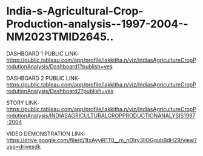 

# India-s-Agricultural-Crop-Production-analysis--1997-2004--NM2023TMID2645..
DASHBOARD 1 PUBLIC LINK-https://public.tableau.com/app/profile/lakkitha.n/viz/IndiasAgricultureCropProdutionAnalysis/Dashboard1?publish=yes

DASHBOARD 2 PUBLIC LINK-https://public.tableau.com/app/profile/lakkitha.n/viz/IndiasAgricultureCropProdutionAnalysis/Dashboard2?publish=yes

STORY LINK-https://public.tableau.com/app/profile/lakkitha.n/viz/IndiasAgricultureCropProdutionAnalysis/INDIASAGRICULTURALCROPPRODUCTIONANALYSIS1997-2004

VIDEO DEMONSTRATION LINK-https://drive.google.com/file/d/1txAyyiR1T0__m_nDIry3lIOGgubBdH29/view?usp=drivesdk
